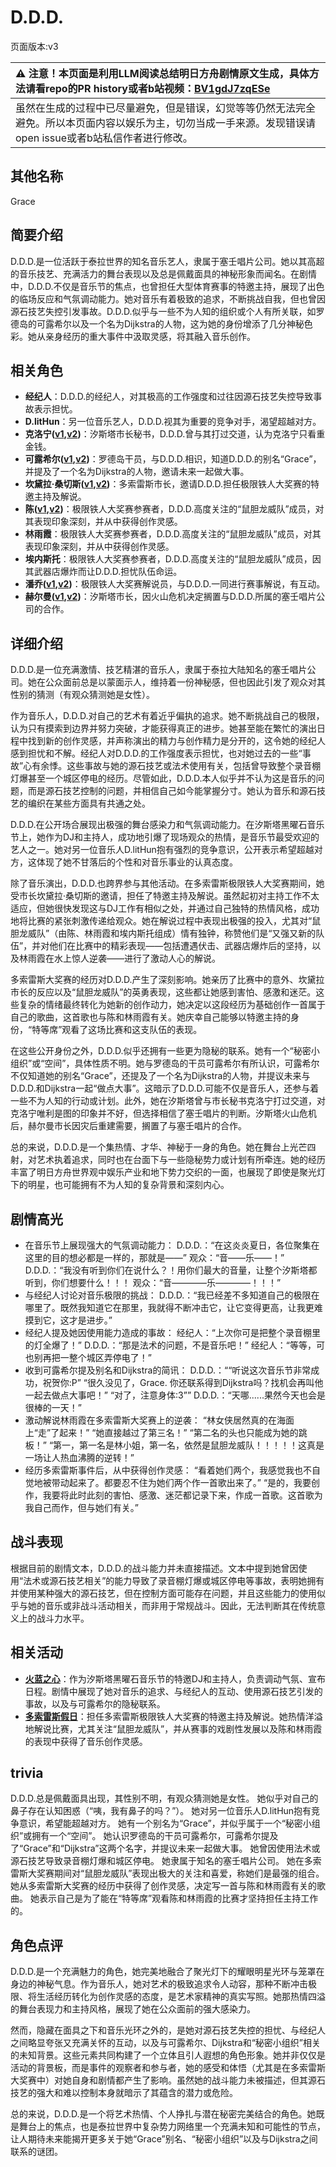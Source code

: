 # D.D.D.
页面版本:v3
 

| :warning: 注意！本页面是利用LLM阅读总结明日方舟剧情原文生成，具体方法请看repo的PR history或者b站视频：[BV1gdJ7zqESe](https://www.bilibili.com/video/BV1gdJ7zqESe/)         |
|:----------------------------|
| 虽然在生成的过程中已尽量避免，但是错误，幻觉等等仍然无法完全避免。所以本页面内容以娱乐为主，切勿当成一手来源。发现错误请open issue或者b站私信作者进行修改。|



## 其他名称
Grace
## 简要介绍
D.D.D.是一位活跃于泰拉世界的知名音乐艺人，隶属于塞壬唱片公司。她以其高超的音乐技艺、充满活力的舞台表现以及总是佩戴面具的神秘形象而闻名。在剧情中，D.D.D.不仅是音乐节的焦点，也曾担任大型体育赛事的特邀主持，展现了出色的临场反应和气氛调动能力。她对音乐有着极致的追求，不断挑战自我，但也曾因源石技艺失控引发事故。D.D.D.似乎与一些不为人知的组织或个人有所关联，如罗德岛的可露希尔以及一个名为Dijkstra的人物，这为她的身份增添了几分神秘色彩。她从亲身经历的重大事件中汲取灵感，将其融入音乐创作。
## 相关角色
-   **经纪人**：D.D.D.的经纪人，对其极高的工作强度和过往因源石技艺失控导致事故表示担忧。
-   **D.litHun**：另一位音乐艺人，D.D.D.视其为重要的竞争对手，渴望超越对方。
-   **克洛宁([v1](../chars/extended_char_ke_luo_ning.md),[v2](extended_char_ke_luo_ning.md))**：汐斯塔市长秘书，D.D.D.曾与其打过交道，认为克洛宁只看重金钱。
-   **可露希尔([v1](../chars/extended_char_ke_lu_xi_er.md),[v2](extended_char_ke_lu_xi_er.md))**：罗德岛干员，与D.D.D.相识，知道D.D.D.的别名“Grace”，并提及了一个名为Dijkstra的人物，邀请未来一起做大事。
-   **坎黛拉·桑切斯([v1](../chars/extended_char_9efa34.md),[v2](extended_char_9efa34.md))**：多索雷斯市长，邀请D.D.D.担任极限铁人大奖赛的特邀主持及解说。
-   **陈([v1](../chars/char_010_chen.md),[v2](char_010_chen.md))**：极限铁人大奖赛参赛者，D.D.D.高度关注的“鼠胆龙威队”成员，对其表现印象深刻，并从中获得创作灵感。
-   **林雨霞**：极限铁人大奖赛参赛者，D.D.D.高度关注的“鼠胆龙威队”成员，对其表现印象深刻，并从中获得创作灵感。
-   **埃内斯托**：极限铁人大奖赛参赛者，D.D.D.高度关注的“鼠胆龙威队”成员，因其武器店爆炸而让D.D.D.担忧队伍命运。
-   **潘乔([v1](../chars/extended_char_pan_qiao.md),[v2](extended_char_pan_qiao.md))**：极限铁人大奖赛解说员，与D.D.D.一同进行赛事解说，有互动。
-   **赫尔曼([v1](../chars/extended_char_he_er_man.md),[v2](extended_char_he_er_man.md))**：汐斯塔市长，因火山危机决定搁置与D.D.D.所属的塞壬唱片公司的合作。
## 详细介绍
D.D.D.是一位充满激情、技艺精湛的音乐人，隶属于泰拉大陆知名的塞壬唱片公司。她在公众面前总是以蒙面示人，维持着一份神秘感，但也因此引发了观众对其性别的猜测（有观众猜测她是女性）。

作为音乐人，D.D.D.对自己的艺术有着近乎偏执的追求。她不断挑战自己的极限，认为只有摸索到边界并努力突破，才能获得真正的进步。她甚至能在繁忙的演出日程中找到新的创作灵感，并声称演出的精力与创作精力是分开的，这令她的经纪人感到担忧和不解。经纪人对D.D.D.的工作强度表示担忧，也对她过去的一些“事故”心有余悸。这些事故与她的源石技艺或法术使用有关，包括曾导致整个录音棚灯爆甚至一个城区停电的经历。尽管如此，D.D.D.本人似乎并不认为这是音乐的问题，而是源石技艺控制的问题，并相信自己如今能掌握分寸。她认为音乐和源石技艺的编织在某些方面具有共通之处。

D.D.D.在公开场合展现出极强的舞台感染力和气氛调动能力。在汐斯塔黑曜石音乐节上，她作为DJ和主持人，成功地引爆了现场观众的热情，是音乐节最受欢迎的艺人之一。她对另一位音乐人D.litHun抱有强烈的竞争意识，公开表示希望超越对方，这体现了她不甘落后的个性和对音乐事业的认真态度。

除了音乐演出，D.D.D.也跨界参与其他活动。在多索雷斯极限铁人大奖赛期间，她受市长坎黛拉·桑切斯的邀请，担任了特邀主持及解说。虽然起初对主持工作不太适应，但她很快发现这与DJ工作有相似之处，并通过自己独特的热情风格，成功地将比赛的紧张刺激传递给观众。她在解说过程中表现出极强的投入，尤其对“鼠胆龙威队”（由陈、林雨霞和埃内斯托组成）情有独钟，称赞他们是“又强又新的队伍”，并对他们在比赛中的精彩表现——包括遭遇伏击、武器店爆炸后的坚持，以及林雨霞在水上惊人逆袭——进行了激动人心的解说。

多索雷斯大奖赛的经历对D.D.D.产生了深刻影响。她亲历了比赛中的意外、坎黛拉市长的反应以及“鼠胆龙威队”的英勇表现，这些都让她感到害怕、感激和迷茫。这些复杂的情绪最终转化为她新的创作动力，她决定以这段经历为基础创作一首属于自己的歌曲，这首歌也与陈和林雨霞有关。她庆幸自己能够以特邀主持的身份，“特等席”观看了这场比赛和这支队伍的表现。

在这些公开身份之外，D.D.D.似乎还拥有一些更为隐秘的联系。她有一个“秘密小组织”或“空间”，具体性质不明。她与罗德岛的干员可露希尔有所认识，可露希尔不仅知道她的别名“Grace”，还提及了一个名为Dijkstra的人物，并提议未来与D.D.D.和Dijkstra一起“做点大事”。这暗示了D.D.D.可能不仅是音乐人，还参与着一些不为人知的行动或计划。此外，她在汐斯塔曾与市长秘书克洛宁打过交道，对克洛宁唯利是图的印象并不好，但选择相信了塞壬唱片的判断。汐斯塔火山危机后，赫尔曼市长因灾后重建需要，搁置了与塞壬唱片的合作。

总的来说，D.D.D.是一个集热情、才华、神秘于一身的角色。她在舞台上光芒四射，对艺术执着追求，同时也在台面下与一些隐秘势力或计划有所牵连。她的经历丰富了明日方舟世界观中娱乐产业和地下势力交织的一面，也展现了即使是聚光灯下的明星，也可能拥有不为人知的复杂背景和深刻内心。
## 剧情高光
*   在音乐节上展现强大的气氛调动能力：
    D.D.D.：“在这炎炎夏日，各位聚集在这里的目的想必都是一样的，那就是——”
    观众：“音——乐——！”
    D.D.D.：“我没有听到你们在说什么？！用你们最大的音量，让整个汐斯塔都听到，你们想要什么！！！
    观众：“音————乐————！！！”
*   与经纪人讨论对音乐极限的挑战：
    D.D.D.：“我已经差不多知道自己的极限在哪里了。既然我知道它在那里，我就得不断冲击它，让它变得更高，让我更难摸到它，这才是进步。”
*   经纪人提及她因使用能力造成的事故：
    经纪人：“上次你可是把整个录音棚里的灯全爆了！”
    D.D.D.：“那是法术的问题，不是音乐吧！”
    经纪人：“等等，可也别再把一整个城区弄停电了！”
*   收到可露希尔提及别名和Dijkstra的简讯：
    D.D.D.：““听说这次音乐节非常成功，祝贺你:P”
    “很久没见了，Grace. 你还联系得到Dijkstra吗？找机会再叫他一起去做点大事吧！”
    “对了，注意身体:3””
    D.D.D.：“天哪......果然今天也会是很棒的一天！”
*   激动解说林雨霞在多索雷斯大奖赛上的逆袭：
    “林女侠居然真的在海面上“走”了起来！”
    “她直接越过了第三名！”
    “第二名的头也只能成为她的跳板！”
    “第一，第一名是林小姐，第一名，依然是鼠胆龙威队！！！！！这真是一场让人热血沸腾的逆转！”
*   经历多索雷斯事件后，从中获得创作灵感：
    “看着她们两个，我感觉我也不自觉地被带动起来了。都要忍不住为她们两个作一首歌出来了。”
    “是的，我要创作，我要将此时此刻的害怕、感激、迷茫都记录下来，作成一首歌。这首歌为我自己而作，但与她们有关。”
## 战斗表现
根据目前的剧情文本，D.D.D.的战斗能力并未直接描述。文本中提到她曾因使用“法术或源石技艺相关”的能力导致了录音棚灯爆或城区停电等事故，表明她拥有并使用某种强大的源石技艺，但在控制方面可能存在问题，并且这些能力的使用似乎与她的音乐或非战斗活动相关，而非用于常规战斗。因此，无法判断其在传统意义上的战斗力水平。
## 相关活动
-   **[火蓝之心](../stories/act3d0.md)**：作为汐斯塔黑曜石音乐节的特邀DJ和主持人，负责调动气氛、宣布日程。剧情中展现了她对音乐的追求、与经纪人的互动、使用源石技艺引发的事故，以及与可露希尔的隐秘联系。
-   **[多索雷斯假日](../stories/act12side.md)**：担任多索雷斯极限铁人大奖赛的特邀主持及解说。她热情洋溢地解说比赛，尤其关注“鼠胆龙威队”，并从赛事的戏剧性发展以及陈和林雨霞的表现中获得了音乐创作灵感。
## trivia
D.D.D.总是佩戴面具出现，其性别不明，有观众猜测她是女性。
她似乎对自己的鼻子存在认知困惑（“咦，我有鼻子的吗？”）。
她对另一位音乐人D.litHun抱有竞争意识，希望能超越对方。
她有一个别名为“Grace”，并似乎属于一个“秘密小组织”或拥有一个“空间”。
她认识罗德岛的干员可露希尔，可露希尔提及了“Grace”和“Dijkstra”这两个名字，并提议未来一起做大事。
她曾因使用法术或源石技艺导致录音棚灯爆和城区停电。
她隶属于知名的塞壬唱片公司。
她在多索雷斯大奖赛期间对“鼠胆龙威队”表现出极大的关注和喜爱，称她们是最强的组合。
她从多索雷斯大奖赛的经历中获得了创作灵感，决定写一首与陈和林雨霞有关的歌曲。
她表示自己是为了能在“特等席”观看陈和林雨霞的比赛才坚持担任主持工作的。
## 角色点评
D.D.D.是一个充满魅力的角色，她完美地融合了聚光灯下的耀眼明星光环与笼罩在身边的神秘气息。作为音乐人，她对艺术的极致追求令人动容，那种不断冲击极限、将生活经历转化为创作灵感的态度，是艺术家精神的真实写照。她那热情四溢的舞台表现力和主持风格，展现了她在公众面前的强大感染力。

然而，隐藏在面具之下和音乐光环之外的，是她对源石技艺失控的担忧、与经纪人之间略显夸张又充满关怀的互动，以及与可露希尔、Dijkstra和“秘密小组织”相关的未知背景。这些元素共同构建了一个立体且引人遐想的角色形象。她并非仅仅是活动的背景板，而是事件的观察者和参与者，她的感受和体悟（尤其是在多索雷斯大奖赛中）对她自身和剧情都产生了影响。虽然她的战斗能力未被描述，但其源石技艺的强大和难以控制本身就暗示了其蕴含的潜力或危险。

总的来说，D.D.D.是一个将艺术热情、个人挣扎与潜在秘密完美结合的角色。她既是舞台上的焦点，也是泰拉世界中复杂势力网络里一个充满未知和可能性的节点，让人期待未来能揭开更多关于她“Grace”别名、“秘密小组织”以及与Dijkstra之间联系的谜团。